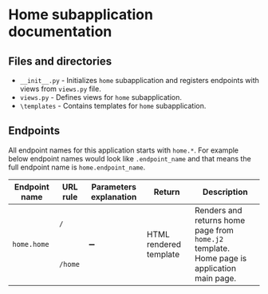 # Home subapplication documentation
## Files and directories
- `__init__.py` - Initializes `home` subapplication and registers endpoints with views from `views.py` file.
- `views.py` - Defines views for `home` subapplication.
- `\templates` - Contains templates for `home` subapplication.

## Endpoints
All endpoint names for this application starts with `home.*`. For example below endpoint names would look like `.endpoint_name` and that means the full endpoint name is `home.endpoint_name`.
<table>
    <thead>
        <tr>
            <th>Endpoint name</th>
            <th>URL rule</th>
            <th>Parameters explanation</th>
            <th>Return</th>
            <th>Description</th>
        </tr>
    </thead>
    <tbody>
        <tr>
            <td rowspan="2"><code>home.home</code></td>
            <td><code>/</code></td>
            <td rowspan="2">&#10134</td>
            <td rowspan="2">HTML rendered template</td>
            <td rowspan="2">
                Renders and returns home page from <code>home.j2</code> template.
                <br>Home page is application main page.
            </td>
        </tr>
        <tr>
            <td><code>/home</code></td>
        </tr>
    </tbody>
</table>
